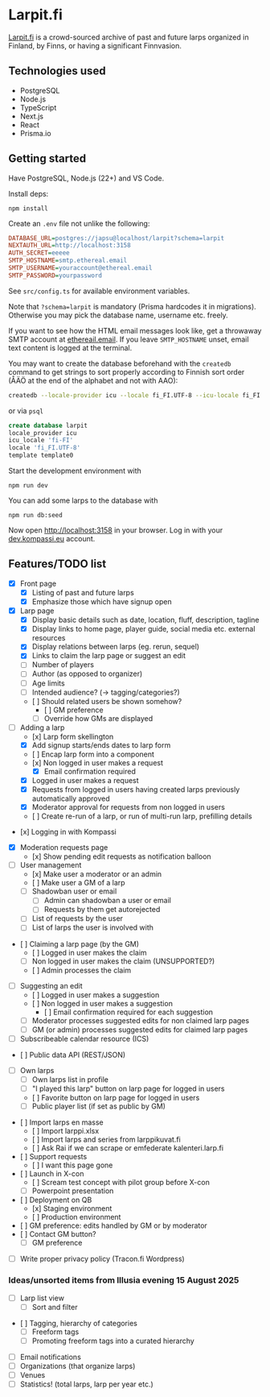 # Larpit.fi

[Larpit.fi](https://larpit.fi) is a crowd-sourced archive of past and future larps organized in Finland, by Finns, or having a significant Finnvasion.

## Technologies used

* PostgreSQL
* Node.js
* TypeScript
* Next.js
* React
* Prisma.io

## Getting started

Have PostgreSQL, Node.js (22+) and VS Code.

Install deps:

```
npm install
```

Create an `.env` file not unlike the following:

```ini
DATABASE_URL=postgres://japsu@localhost/larpit?schema=larpit
NEXTAUTH_URL=http://localhost:3158
AUTH_SECRET=eeeee
SMTP_HOSTNAME=smtp.ethereal.email
SMTP_USERNAME=youraccount@ethereal.email
SMTP_PASSWORD=yourpassword
```

See `src/config.ts` for available environment variables.

Note that `?schema=larpit` is mandatory (Prisma hardcodes it in migrations). Otherwise you may pick the database name, username etc. freely.

If you want to see how the HTML email messages look like, get a throwaway SMTP account at [ethereail.email](https://ethereal.email). If you leave `SMTP_HOSTNAME` unset, email text content is logged at the terminal.

You may want to create the database beforehand with the `createdb` command to get strings to sort properly according to Finnish sort order (ÅÄÖ at the end of the alphabet and not with AAO):

```bash
createdb --locale-provider icu --locale fi_FI.UTF-8 --icu-locale fi_FI --template template0
```
or via `psql`
```sql
create database larpit
locale_provider icu
icu_locale 'fi-FI'
locale 'fi_FI.UTF-8'
template template0
```

Start the development environment with

```
npm run dev
```

You can add some larps to the database with

```
npm run db:seed
```

Now open <http://localhost:3158> in your browser. Log in with your [dev.kompassi.eu](https://dev.kompassi.eu) account.

## Features/TODO list

- [x] Front page
  - [x] Listing of past and future larps
  - [x] Emphasize those which have signup open
- [x] Larp page
  - [x] Display basic details such as date, location, fluff, description, tagline
  - [x] Display links to home page, player guide, social media etc. external resources
  - [x] Display relations between larps (eg. rerun, sequel)
  - [x] Links to claim the larp page or suggest an edit
  - [ ] Number of players
  - [ ] Author (as opposed to organizer)
  - [ ] Age limits
  - [ ] Intended audience? (-> tagging/categories?)
  - [ ] Should related users be shown somehow?
    - [ ] GM preference
    - [ ] Override how GMs are displayed
- [ ] Adding a larp
  - [x] Larp form skellington
  - [x] Add signup starts/ends dates to larp form
  - [ ] Encap larp form into a component
  - [x] Non logged in user makes a request
    - [x] Email confirmation required
  - [x] Logged in user makes a request
  - [x] Requests from logged in users having created larps previously automatically approved
  - [x] Moderator approval for requests from non logged in users
  - [ ] Create re-run of a larp, or run of multi-run larp, prefilling details
- [x] Logging in with Kompassi
- [x] Moderation requests page
  - [x] Show pending edit requests as notification balloon
- [ ] User management
  - [x] Make user a moderator or an admin
  - [ ] Make user a GM of a larp
  - [ ] Shadowban user or email
    - [ ] Admin can shadowban a user or email
    - [ ] Requests by them get autorejected
  - [ ] List of requests by the user
  - [ ] List of larps the user is involved with
- [ ] Claiming a larp page (by the GM)
  - [ ] Logged in user makes the claim
  - [ ] Non logged in user makes the claim (UNSUPPORTED?)
  - [ ] Admin processes the claim
- [ ] Suggesting an edit
  - [ ] Logged in user makes a suggestion
  - [ ] Non logged in user makes a suggestion
    - [ ] Email confirmation required for each suggestion
  - [ ] Moderator processes suggested edits for non claimed larp pages
  - [ ] GM (or admin) processes suggested edits for claimed larp pages
- [ ] Subscribeable calendar resource (ICS)
- [ ] Public data API (REST/JSON)
- [ ] Own larps
  - [ ] Own larps list in profile
  - [ ] "I played this larp" button on larp page for logged in users
  - [ ] Favorite button on larp page for logged in users
  - [ ] Public player list (if set as public by GM)
- [ ] Import larps en masse
  - [ ] Import larppi.xlsx
  - [ ] Import larps and series from larppikuvat.fi
  - [ ] Ask Rai if we can scrape or emfederate kalenteri.larp.fi
- [ ] Support requests
  - [ ] I want this page gone
- [ ] Launch in X-con
  - [ ] Scream test concept with pilot group before X-con
  - [ ] Powerpoint presentation
- [ ] Deployment on QB
  - [x] Staging environment
  - [ ] Production environment
- [ ] GM preference: edits handled by GM or by moderator
- [ ] Contact GM button?
  - [ ] GM preference
- [ ] Write proper privacy policy (Tracon.fi Wordpress)

### Ideas/unsorted items from Illusia evening 15 August 2025

- [ ] Larp list view
  - [ ] Sort and filter
- [ ] Tagging, hierarchy of categories
  - [ ] Freeform tags
  - [ ] Promoting freeform tags into a curated hierarchy
- [ ] Email notifications
- [ ] Organizations (that organize larps)
- [ ] Venues
- [ ] Statistics! (total larps, larp per year etc.)
